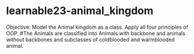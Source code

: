 # learnable23-animal_kingdom

Objective: Model the Animal kingdom  as a class. Apply all four principles of OOP.
#The Animals are classified into Animals with backbone and animals without backbones and subclasses of coldblooded and warmblooded animal.
